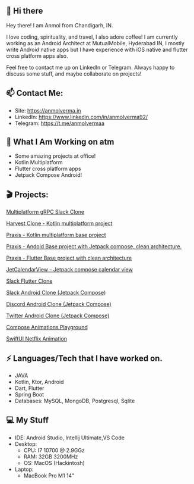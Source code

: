 
## 👋 Hi there 

Hey there! I am Anmol from Chandigarh, IN.

I love coding, spirituality, and travel, I also adore coffee! 
I am currently working as an Android Architect at MutualMobile, Hyderabad IN, 
I mostly write Android native apps but I have experience with iOS native and flutter cross platform apps also.

Feel free to contact me up on LinkedIn or Telegram. Always happy to discuss some stuff, and maybe collaborate on projects!

## 📫  Contact Me:

 - Site: https://anmolverma.in
 - LinkedIn: https://www.linkedin.com/in/anmolverma92/
 - Telegram: https://t.me/anmolvermaa

##  👀 What I Am Working on atm

- Some amazing projects at office!
- Kotlin Multiplatform
- Flutter cross platform apps
- Jetpack Compose Android!

## 🎬 Projects:

[Multiplatform gRPC Slack Clone](https://github.com/Anmol92verma/SlackComposeMultiplatform)

[Harvest Clone - Kotlin multiplatform project](https://github.com/mutualmobile/HarvestTimeKMP)

[Praxis - Kotlin multiplatform base project](https://github.com/mutualmobile/praxiskmm)

[Praxis - Andoid Base project with Jetpack compose, clean architecture.](https://github.com/mutualmobile/praxis)

[Praxis - Flutter Base project with clean architecture](https://github.com/mutualmobile/praxisflutter)

[JetCalendarView - Jetpack compose calendar view](https://github.com/Anmol92verma/JetCalendarView)

[Slack Flutter Clone](https://github.com/anmol92verma/flutter_slack)

[Slack Android Clone (Jetpack Compose)](https://github.com/anmol92verma/slackandroidclone)

[Discord Android Clone (Jetpack Compose)](https://github.com/Anmol92verma/DiscordJetpackCompose)

[Twitter Android Clone (Jetpack Compose)](https://github.com/Anmol92verma/jettwitter)

[Compose Animations Playground](https://github.com/Anmol92verma/ComposeAnimationsPlayground)

[SwiftUI Netflix Animation](https://github.com/mutualmobile/SwiftUIAnimations)


## ⚡ Languages/Tech that I have worked on.

 - JAVA
 - Kotlin, Ktor, Android
 - Dart, Flutter
 - Spring Boot
 - Databases: MySQL, MongoDB, Postgresql, Sqlite


##  💻 My Stuff

 - IDE: Android Studio, Intellij Ultimate,VS Code
 - Desktop:
	 - CPU: I7 10700 @ 2.9GGz
	 - RAM: 32GB 3200MHz
	 - OS: MacOS (Hackintosh)
- Laptop:
	- MacBook Pro M1 14"
